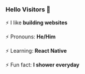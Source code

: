 ### Hello Visitors 👋

⚡ I like <b>building websites</b>

⚡ Pronouns: <b>He/Him</b>

⚡ Learning: <b>React Native</b>

⚡ Fun fact: <b>I shower everyday</b>
